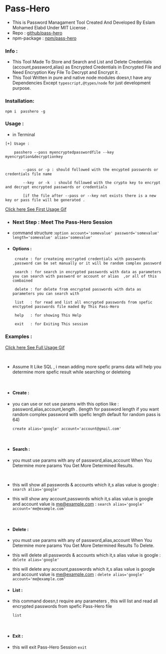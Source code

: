 # Pass-Hero
- This is Password Managament Tool Created And Developed By Eslam Mohamed Elabd Under MIT License .
- Repo : [github/pass-hero](https://github.com/Crypt00o/pass-hero)
- npm-package : [npm/pass-hero](https://www.npmjs.com/package/pass-hero) 

### Info :

- This Tool Made To Store and Search and List and Delete  Credentials (account,password,alias) as Encrypted Credentials in Encrypted File and Need   Encryption Key File To Decrypt and Encrypt it .
- This Tool Written in pure and native node modules doesn,t have any Dependencies Except  `typescript,@types/node` for just development purpose.

### Installation:

`npm i  passhero -g `

### Usage :

- in Terminal

```
[+] Usage : 
       
    passhero --pass myencryptedpasswordfile --key myencryption&decryptionkey 


        --pass or -p : should followed with the encypted passwords or credentials file name 
        
        --key  or -k  : should followed with the crypto key to encrypt and decrypt encrypted passwords or credentials  
      
        [if the file after --pass or --key not exists there is a new key or pass file will be generated . 

```

[Click here See First Usage Gif](https://im.ge/i/1Mvba8)
- ###  Next Step : Meet The Pass-Hero Session
- command structure :` option account='somevalue' password='somevalue' length='somevalue' alias='somevalue' `
- #### Options :

    ``` 
     create : for createing encrypted credentials with passwords ,password can be set manually or it will be random complex password
     
     search : for search in encrypted passwords with data as parameters you can search with password or account or alias  ,or all of this combained
     
     delete : for delete from encrypted passwords with data as parameters you can search with 
     
     list   : for read and list all encrypted passwords from spefic enctypted passwords file maded By This Pass-Hero
     
     help   : for showing This Help
     
     exit   : for Exiting This session
     ```
    
### Examples : 
[Click here See Full Usage Gif](https://im.ge/i/1MvcAh)

<br>

- Assume It Like SQL , i mean adding more spefic prams data will help you determine more  spefic result while searching or deleteing
 
<br>

- #### Create :
- you can use or not use params with this option like : password,alias,account,length . (length for password length if you want random complex password with spefic length default for random pass is 64)

     `create alias='google' account='account@gmail.com'`
<br>

- #### Search :        
- you must use params with any of password,alias,account When You Determine more params You Get More Determined Results.         

 <br>

- this will show all passwords & accounts which it,s alias value is google : 
        ```search alias='google'```

- this will show any account,passwords which it,s alias value is google and account value is me@example.com :
  ```search alias='google' account='me@example.com'```
<br>
     
- #### Delete :
- you must use params with any of password,alias,account When You Determine more params You Get More Determined Results To Delete.
- this will delete all passwords & accounts which it,s alias value is google : 
    ```delete alias='google'```
 - this will delete any account,passwords which it,s alias value is google and account value is me@example.com :
    ```delete alias='google' account='me@example.com'```
    <br> 
    
- #### List :
 - this command doesn,t require any parameters , this will list and read all encrypted passwords from spefic Pass-Hero file

    ```list```
  <br>

- #### Exit :
- this will exit Pass-Hero Session
    ```exit``` 
         
